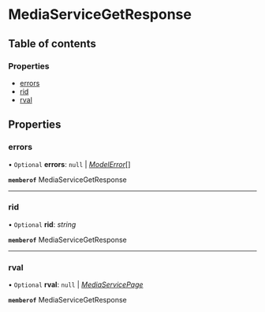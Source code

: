 # MediaServiceGetResponse


## Table of contents

### Properties

- [errors](mediaservicegetresponse.md#errors)
- [rid](mediaservicegetresponse.md#rid)
- [rval](mediaservicegetresponse.md#rval)

## Properties

### errors

• `Optional` **errors**: ``null`` \| [*ModelError*](modelerror.md)[]

**`memberof`** MediaServiceGetResponse

___

### rid

• `Optional` **rid**: *string*

**`memberof`** MediaServiceGetResponse

___

### rval

• `Optional` **rval**: ``null`` \| [*MediaServicePage*](mediaservicepage.md)

**`memberof`** MediaServiceGetResponse
